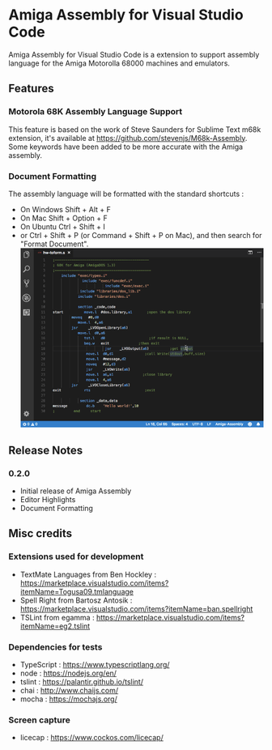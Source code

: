 # Amiga Assembly for Visual Studio Code

Amiga Assembly for Visual Studio Code is a extension to support assembly language for the Amiga Motorolla 68000 machines and emulators.


## Features

### Motorola 68K Assembly Language Support
This feature is based on the work of Steve Saunders for Sublime Text m68k extension, it's available at https://github.com/stevenjs/M68k-Assembly. Some keywords have been added to be more accurate with the Amiga assembly.

### Document Formatting
The assembly language will be formatted with the standard shortcuts :
- On Windows Shift + Alt + F
- On Mac Shift + Option + F
- On Ubuntu Ctrl + Shift + I
- or Ctrl + Shift + P (or Command + Shift + P on Mac), and then search for "Format Document".
![Formatting screenshot](images/formatting.gif)

## Release Notes

### 0.2.0
- Initial release of Amiga Assembly
- Editor Highlights
- Document Formatting

## Misc credits
### Extensions used for development
- TextMate Languages from Ben Hockley : https://marketplace.visualstudio.com/items?itemName=Togusa09.tmlanguage
- Spell Right from Bartosz Antosik : https://marketplace.visualstudio.com/items?itemName=ban.spellright
- TSLint from egamma : https://marketplace.visualstudio.com/items?itemName=eg2.tslint
### Dependencies for tests
- TypeScript : https://www.typescriptlang.org/
- node : https://nodejs.org/en/
- tslint : https://palantir.github.io/tslint/
- chai : http://www.chaijs.com/
- mocha : https://mochajs.org/
### Screen capture
- licecap : https://www.cockos.com/licecap/